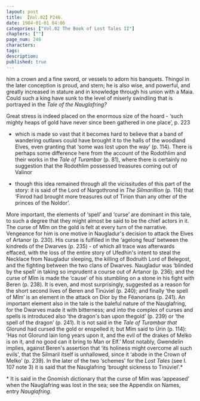 ```yaml
---
layout: post
title: 【Vol.02】P246.
date: 1984-01-01 04:06
categories: ["Vol.02 The Book of Lost Tales II"]
chapters: [""]
page_num: 246
characters: 
tags: 
description: 
published: true
---
```


<p style="text-indent: 0;">
him a crown and a fine sword, or vessels to adorn his banquets. Thingol in the later conception is proud, and stern; he is also wise, and powerful, and greatly increased in stature and in knowledge through his union with a Maia. Could such a king have sunk to the level of miserly swindling that is portrayed in the <I>Tale of the Nauglafring?</I>
</p>

Great stress is indeed placed on the enormous size of the hoard - ‘such mighty heaps of gold have never since been gathered in one place’, p. 223

- which is made so vast that it becomes hard to believe that a band of wandering outlaws could have brought it to the halls of the woodland Elves, even granting that ‘some was lost upon the way’ (p. 114). There is perhaps some difference here from the account of the Rodothlim and their works in the <I>Tale of Turambar</I> (p. 81), where there is certainly no suggestion that the Rodothlim possessed treasures coming out of Valinor

- though this idea remained through all the vicissitudes of this part of the story: it is said of the Lord of Nargothrond in <I>The Silmarillion</I> (p. 114) that ‘Finrod had brought more treasures out of Tirion than any other of the princes of the Noldor’.

More important, the elements of ‘spell’ and ‘curse’ are dominant in this tale, to such a degree that they might almost be said to be the chief actors in it. The curse of Mîm on the gold is felt at every turn of the narrative. Vengeance for him is one motive in Naugladur's decision to attack the Elves of Artanor (p. 230). His curse is fulfilled in the ‘agelong feud’ between the kindreds of the Dwarves (p. 235) - of which all trace was afterwards effaced, with the loss of the entire story of Ufedhin's intent to steal the Necklace from Naugladur sleeping, the killing of Bodruith Lord of Belegost, and the fighting between the two clans of Dwarves. Naugladur was ‘blinded by the spell’ in taking so imprudent a course out of Artanor (p. 236); and the curse of Mîm is made the ‘cause’ of his stumbling on a stone in his fight with Beren (p. 238). It is even, and most surprisingly, suggested as a reason for the short second lives of Beren and Tinúviel (p. 240); and finally ‘the spell of Mîm’ is an element in the attack on Dior by the Fëanorians (p. 241). An important element also in the tale is the baleful nature of the Nauglafring, for the Dwarves made it with bitterness; and into the complex of curses and spells is introduced also ‘the dragon's ban upon thegold’ (p. 239) or ‘the spell of the dragon’ (p. 241). It is not said in the <I>Tale of Turambar that</I> Glorund had cursed the gold or enspelled it; but Mîm said to Úrin (p. 114): ‘Has not Glorund lain long years upon it, and the evil of the drakes of Melko is on it, and no good can it bring to Man or Elf.’ Most notably, Gwendelin implies, against Beren's assertion that ‘its holiness might overcome all such evils', that the Silmaril itself is unhallowed, since it ‘abode in the Crown of Melko’ (p. 239). In the later of the two ‘schemes' for the <I>Lost Tales</I> (see I. 107 note 3) it is said that the Nauglafring ‘brought sickness to Tinúviel’.\*

\* It is said in the Gnomish dictionary that the curse of Mîm was ‘appeased’ when the Nauglafring was lost in the sea; see the Appendix on Names, entry <I>Nauglafring</I>.

